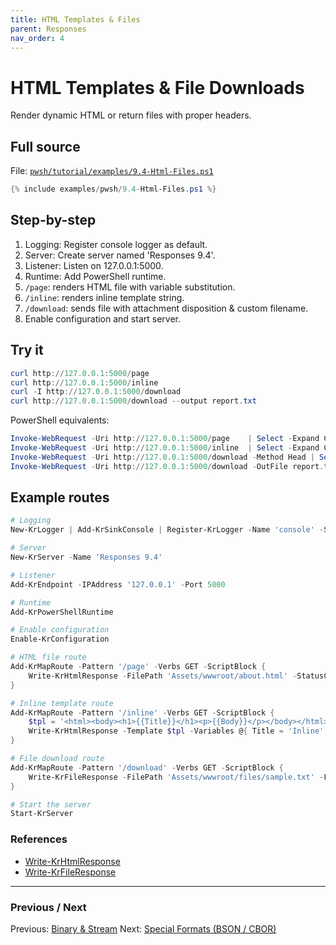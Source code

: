 ```yaml
---
title: HTML Templates & Files
parent: Responses
nav_order: 4
---
```


# HTML Templates & File Downloads

Render dynamic HTML or return files with proper headers.

## Full source

File: [`pwsh/tutorial/examples/9.4-Html-Files.ps1`][9.4-Html-Files.ps1]

```powershell
{% include examples/pwsh/9.4-Html-Files.ps1 %}
```

## Step-by-step

1. Logging: Register console logger as default.
2. Server: Create server named 'Responses 9.4'.
3. Listener: Listen on 127.0.0.1:5000.
4. Runtime: Add PowerShell runtime.
5. `/page`: renders HTML file with variable substitution.
6. `/inline`: renders inline template string.
7. `/download`: sends file with attachment disposition & custom filename.
8. Enable configuration and start server.

## Try it

```powershell
curl http://127.0.0.1:5000/page
curl http://127.0.0.1:5000/inline
curl -I http://127.0.0.1:5000/download
curl http://127.0.0.1:5000/download --output report.txt
```

PowerShell equivalents:

```powershell
Invoke-WebRequest -Uri http://127.0.0.1:5000/page    | Select -Expand Content
Invoke-WebRequest -Uri http://127.0.0.1:5000/inline  | Select -Expand Content
Invoke-WebRequest -Uri http://127.0.0.1:5000/download -Method Head | Select -Expand RawContent
Invoke-WebRequest -Uri http://127.0.0.1:5000/download -OutFile report.txt
```

## Example routes

```powershell
# Logging
New-KrLogger | Add-KrSinkConsole | Register-KrLogger -Name 'console' -SetAsDefault

# Server
New-KrServer -Name 'Responses 9.4'

# Listener
Add-KrEndpoint -IPAddress '127.0.0.1' -Port 5000

# Runtime
Add-KrPowerShellRuntime

# Enable configuration
Enable-KrConfiguration

# HTML file route
Add-KrMapRoute -Pattern '/page' -Verbs GET -ScriptBlock {
    Write-KrHtmlResponse -FilePath 'Assets/wwwroot/about.html' -StatusCode 200 -Variables @{ Title = 'About'; Body = 'Injected body variable' }
}

# Inline template route
Add-KrMapRoute -Pattern '/inline' -Verbs GET -ScriptBlock {
    $tpl = '<html><body><h1>{{Title}}</h1><p>{{Body}}</p></body></html>'
    Write-KrHtmlResponse -Template $tpl -Variables @{ Title = 'Inline'; Body = 'Rendered via template var expansion' }
}

# File download route
Add-KrMapRoute -Pattern '/download' -Verbs GET -ScriptBlock {
    Write-KrFileResponse -FilePath 'Assets/wwwroot/files/sample.txt' -FileDownloadName 'report.txt' -ContentDisposition Attachment
}

# Start the server
Start-KrServer
```

### References

- [Write-KrHtmlResponse](/pwsh/cmdlets/Write-KrHtmlResponse)
- [Write-KrFileResponse](/pwsh/cmdlets/Write-KrFileResponse)

---

### Previous / Next

Previous: [Binary & Stream](./3.Binary-Stream)
Next: [Special Formats (BSON / CBOR)](./5.Special-Bson-Cbor)

[9.4-Html-Files.ps1]: /pwsh/tutorial/examples/9.4-Html-Files.ps1
